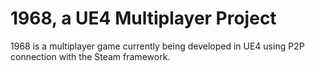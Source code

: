 # 1968, a UE4 Multiplayer Project

1968 is a multiplayer game currently being developed in UE4 using P2P connection with the Steam framework. 
